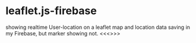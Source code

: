 # leaflet.js-firebase
showing realtime User-location on a leaflet map and location data saving in my Firebase, but marker showing not.
<<<<this Code working not in safari>>>>
